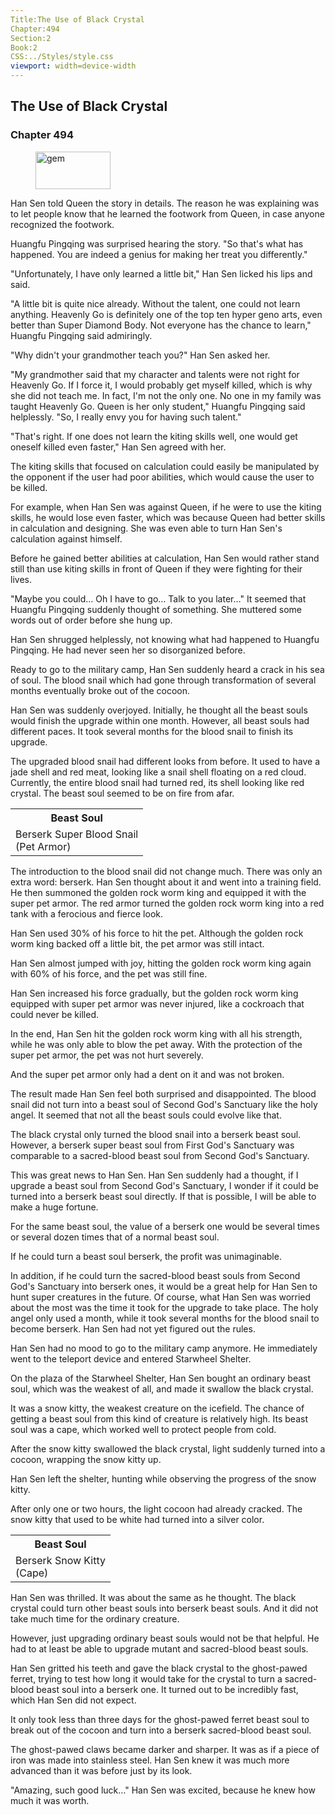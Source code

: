 ```yaml
---
Title:The Use of Black Crystal
Chapter:494
Section:2
Book:2
CSS:../Styles/style.css
viewport: width=device-width
---
```


## The Use of Black Crystal
### Chapter 494

<figure>
	<img src="../Images/gem.gif" alt="gem" id="gem" width="120" height="60" />
</figure>



Han Sen told Queen the story in details. The reason he was explaining was to let people know that he learned the footwork from Queen, in case anyone recognized the footwork.

Huangfu Pingqing was surprised hearing the story. "So that's what has happened. You are indeed a genius for making her treat you differently."

"Unfortunately, I have only learned a little bit," Han Sen licked his lips and said.

"A little bit is quite nice already. Without the talent, one could not learn anything. Heavenly Go is definitely one of the top ten hyper geno arts, even better than Super Diamond Body. Not everyone has the chance to learn," Huangfu Pingqing said admiringly.

"Why didn't your grandmother teach you?" Han Sen asked her.

"My grandmother said that my character and talents were not right for Heavenly Go. If I force it, I would probably get myself killed, which is why she did not teach me. In fact, I'm not the only one. No one in my family was taught Heavenly Go. Queen is her only student," Huangfu Pingqing said helplessly. "So, I really envy you for having such talent."

"That's right. If one does not learn the kiting skills well, one would get oneself killed even faster," Han Sen agreed with her.

The kiting skills that focused on calculation could easily be manipulated by the opponent if the user had poor abilities, which would cause the user to be killed.

For example, when Han Sen was against Queen, if he were to use the kiting skills, he would lose even faster, which was because Queen had better skills in calculation and designing. She was even able to turn Han Sen's calculation against himself.

Before he gained better abilities at calculation, Han Sen would rather stand still than use kiting skills in front of Queen if they were fighting for their lives.

"Maybe you could… Oh I have to go… Talk to you later…" It seemed that Huangfu Pingqing suddenly thought of something. She muttered some words out of order before she hung up.

Han Sen shrugged helplessly, not knowing what had happened to Huangfu Pingqing. He had never seen her so disorganized before.

Ready to go to the military camp, Han Sen suddenly heard a crack in his sea of soul. The blood snail which had gone through transformation of several months eventually broke out of the cocoon.

Han Sen was suddenly overjoyed. Initially, he thought all the beast souls would finish the upgrade within one month. However, all beast souls had different paces. It took several months for the blood snail to finish its upgrade.

The upgraded blood snail had different looks from before. It used to have a jade shell and red meat, looking like a snail shell floating on a red cloud. Currently, the entire blood snail had turned red, its shell looking like red crystal. The beast soul seemed to be on fire from afar.

<div class="tables">
	<table class="beast">
		<tr>
			<th>Beast Soul</th>
		</tr><tr>
			<td>Berserk Super Blood Snail<br>
				<span class="type">(Pet Armor)</span>
			</td>
		</tr>
	</table>
	<!-- Type of beast soul of berserk super blood snail: pet armor. -->
</div>

The introduction to the blood snail did not change much. There was only an extra word: berserk. Han Sen thought about it and went into a training field. He then summoned the golden rock worm king and equipped it with the super pet armor. The red armor turned the golden rock worm king into a red tank with a ferocious and fierce look.

Han Sen used 30% of his force to hit the pet. Although the golden rock worm king backed off a little bit, the pet armor was still intact.

Han Sen almost jumped with joy, hitting the golden rock worm king again with 60% of his force, and the pet was still fine.

Han Sen increased his force gradually, but the golden rock worm king equipped with super pet armor was never injured, like a cockroach that could never be killed.

In the end, Han Sen hit the golden rock worm king with all his strength, while he was only able to blow the pet away. With the protection of the super pet armor, the pet was not hurt severely.

And the super pet armor only had a dent on it and was not broken.

The result made Han Sen feel both surprised and disappointed. The blood snail did not turn into a beast soul of Second God's Sanctuary like the holy angel. It seemed that not all the beast souls could evolve like that.

The black crystal only turned the blood snail into a berserk beast soul. However, a berserk super beast soul from First God's Sanctuary was comparable to a sacred-blood beast soul from Second God's Sanctuary.

This was great news to Han Sen. Han Sen suddenly had a thought, if I upgrade a beast soul from Second God's Sanctuary, I wonder if it could be turned into a berserk beast soul directly. If that is possible, I will be able to make a huge fortune.

For the same beast soul, the value of a berserk one would be several times or several dozen times that of a normal beast soul.

If he could turn a beast soul berserk, the profit was unimaginable.

In addition, if he could turn the sacred-blood beast souls from Second God's Sanctuary into berserk ones, it would be a great help for Han Sen to hunt super creatures in the future. Of course, what Han Sen was worried about the most was the time it took for the upgrade to take place. The holy angel only used a month, while it took several months for the blood snail to become berserk. Han Sen had not yet figured out the rules.

Han Sen had no mood to go to the military camp anymore. He immediately went to the teleport device and entered Starwheel Shelter.

On the plaza of the Starwheel Shelter, Han Sen bought an ordinary beast soul, which was the weakest of all, and made it swallow the black crystal.

It was a snow kitty, the weakest creature on the icefield. The chance of getting a beast soul from this kind of creature is relatively high. Its beast soul was a cape, which worked well to protect people from cold.

After the snow kitty swallowed the black crystal, light suddenly turned into a cocoon, wrapping the snow kitty up.

Han Sen left the shelter, hunting while observing the progress of the snow kitty.

After only one or two hours, the light cocoon had already cracked. The snow kitty that used to be white had turned into a silver color.

<div class="tables">
	<table class="beast">
		<tr>
			<th>Beast Soul</th>
		</tr><tr>
			<td>Berserk Snow Kitty<br>
				<span class="type">(Cape)</span>
			</td>
		</tr>
	</table>
	<!-- Type of beast soul of berserk snow kitty: cape. -->
</div>

Han Sen was thrilled. It was about the same as he thought. The black crystal could turn other beast souls into berserk beast souls. And it did not take much time for the ordinary creature.

However, just upgrading ordinary beast souls would not be that helpful. He had to at least be able to upgrade mutant and sacred-blood beast souls.

Han Sen gritted his teeth and gave the black crystal to the ghost-pawed ferret, trying to test how long it would take for the crystal to turn a sacred-blood beast soul into a berserk one. It turned out to be incredibly fast, which Han Sen did not expect.

It only took less than three days for the ghost-pawed ferret beast soul to break out of the cocoon and turn into a berserk sacred-blood beast soul.

The ghost-pawed claws became darker and sharper. It was as if a piece of iron was made into stainless steel. Han Sen knew it was much more advanced than it was before just by its look.

"Amazing, such good luck…" Han Sen was excited, because he knew how much it was worth.